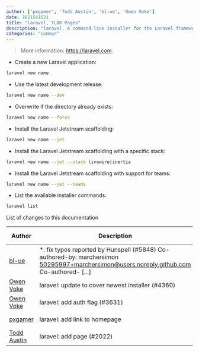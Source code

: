 ```yaml
---
author: ['pxgamer', 'Todd Austin', 'bl-ue', 'Owen Voke']
date: 1621541621
title: "laravel, TLDR Pages"
description: "laravel, A command-line installer for the Laravel framework."
categories: "common"
---
```

> More information: <https://laravel.com>.

- Create a new Laravel application:

```bash
laravel new name
```

- Use the latest development release:

```bash
laravel new name --dev
```

- Overwrite if the directory already exists:

```bash
laravel new name --force
```

- Install the Laravel Jetstream scaffolding:

```bash
laravel new name --jet
```

- Install the Laravel Jetstream scaffolding with a specific stack:

```bash
laravel new name --jet --stack livewire|inertia
```

- Install the Laravel Jetstream scaffolding with support for teams:

```bash
laravel new name --jet --teams
```

- List the available installer commands:

```bash
laravel list
```
List of changes to this documentation


Author | Description | ISO 8601 Date | GitHub link
------|-----|-----|-----
[bl-ue](mailto:54780737+bl-ue@users.noreply.github.com) | *: fix typos reported by Hunspell (#5848) Co-authored-by: marchersimon <50295997+marchersimon@users.noreply.github.com> Co-authored- [...] | 2021-05-20T22:13:41 | [8ebd171d6f00](https://github.com/tldr-pages/tldr/commit/8ebd171d6f001698709fefc02b1fd5cc9f3a99c4)
[Owen Voke](mailto:development@voke.dev) | laravel: update to cover newest installer (#4360) | 2020-09-29T12:29:45 | [8448b30acc6a](https://github.com/tldr-pages/tldr/commit/8448b30acc6a576652586b75dcd77956f6cac630)
[Owen Voke](mailto:owzie123@gmail.com) | laravel: add auth flag (#3631) | 2019-11-29T02:28:55 | [ae60cc973b71](https://github.com/tldr-pages/tldr/commit/ae60cc973b712d86c5586cfe590b3bb3dbd14eb5)
[pxgamer](mailto:owzie123@gmail.com) | laravel: add link to homepage | 2019-06-06T04:42:48 | [bc6eea6aa0ad](https://github.com/tldr-pages/tldr/commit/bc6eea6aa0ad8f7e0155460448795274b4bedb5d)
[Todd Austin](mailto:austintoddj@users.noreply.github.com) | laravel: add page (#2022) | 2018-03-11T15:31:37 | [9c2b975e5eaf](https://github.com/tldr-pages/tldr/commit/9c2b975e5eafdf013016edb9b80a7884300f589c)

